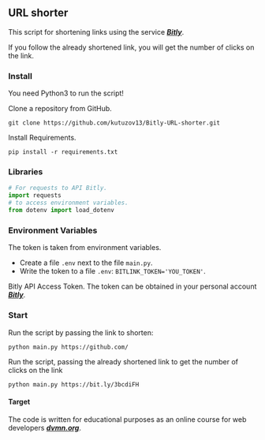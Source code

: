 ## URL shorter

This script for shortening links using the service ***[Bitly](https://bitly.com/)***.

If you follow the already shortened link, you will get the number of clicks on the link.

### Install
You need Python3 to run the script!

Clone a repository from GitHub.
```
git clone https://github.com/kutuzov13/Bitly-URL-shorter.git
```

Install Requirements.
```
pip install -r requirements.txt
```

### Libraries
```python
# For requests to API Bitly.
import requests 
# to access environment variables.
from dotenv import load_dotenv 
```
### Environment Variables
The token is taken from environment variables.
- Create a file ```.env``` next to the file ```main.py```.
- Write the token to a file ```.env```: ```BITLINK_TOKEN='YOU_TOKEN'```.

Bitly API Access Token. The token can be obtained in your personal account ***[Bitly](https://bitly.com/)***.

### Start
Run the script by passing the link to shorten:
```
python main.py https://github.com/
```
Run the script, passing the already shortened link to get the number of clicks on the link
```
python main.py https://bit.ly/3bcdiFH 
```

#### Target
The code is written for educational purposes as an online course for web developers ***[dvmn.org](https://dvmn.org/modules/)***.

